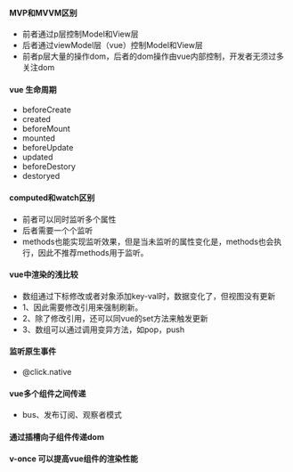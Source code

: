 #### MVP和MVVM区别
- 前者通过p层控制Model和View层
- 后者通过viewModel层（vue）控制Model和View层
- 前者p层大量的操作dom，后者的dom操作由vue内部控制，开发者无须过多关注dom


#### vue 生命周期
- beforeCreate
- created
- beforeMount
- mounted
- beforeUpdate
- updated
- beforeDestory
- destoryed


#### computed和watch区别
- 前者可以同时监听多个属性
- 后者需要一个个监听
- methods也能实现监听效果，但是当未监听的属性变化是，methods也会执行，因此不推荐methods用于监听。

#### vue中渲染的浅比较
- 数组通过下标修改或者对象添加key-val时，数据变化了，但视图没有更新
- 1、因此需要修改引用来强制刷新。
- 2、除了修改引用，还可以同vue的set方法来触发更新
- 3、数组可以通过调用变异方法，如pop，push

#### 监听原生事件
- @click.native

#### vue多个组件之间传递
- bus、发布订阅、观察者模式

#### 通过插槽向子组件传递dom

#### v-once 可以提高vue组件的渲染性能
